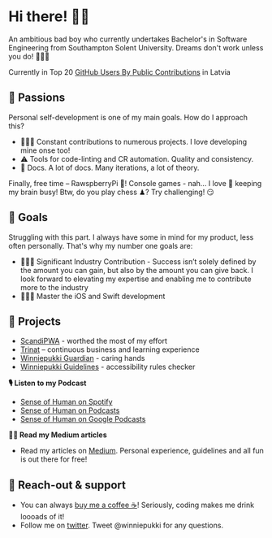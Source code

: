 # Hi there! 👋🏻
An ambitious bad boy who currently undertakes Bachelor's in Software Engineering from Southampton Solent University. Dreams don't work unless you do! 🏋🏻‍♀️

Currently in Top 20 [GitHub Users By Public Contributions](https://github.com/gayanvoice/top-github-users/blob/main/markdown/public_contributions/latvia.md) in Latvia

## 🤤 Passions
Personal self-development is one of my main goals. How do I approach this?
- 👨🏻‍💻 Constant contributions to numerous projects. I love developing mine onse too!
- ⚠️ Tools for code-linting and CR automation. Quality and consistency.
- 📒 Docs. A lot of docs. Many iterations, a lot of theory.

Finally, free time – RawspberryPi 🍇! Console games - nah... I love 🖤 keeping my brain busy! Btw, do you play chess ♟? Try challenging! 😏

## 🚀 Goals
Struggling with this part. I always have some in mind for my product, less often personally. That's why my number one goals are:
- 👨🏻‍🎓 Significant Industry Contribution - Success isn’t solely defined by the amount you can gain, but also by the amount you can give back. I look forward to elevating my expertise and enabling me to contribute more to the industry
- 👨🏻‍💻 Master the iOS and Swift development

## 💼 Projects
- [ScandiPWA](https://github.com/winniepukki/scandipwa) - worthed the most of my effort
- [Trinat](https://github.com/winniepukki/trinat) – continuous business and learning experience
- [Winniepukki Guardian](https://www.npmjs.com/package/eslint-config-winniepukki-guardian) - caring hands
- [Winniepukki Guidelines](https://www.npmjs.com/package/eslint-plugin-winniepukki-guidelines) - accessibility rules checker

**🎙 Listen to my Podcast**
- [Sense of Human on Spotify](https://open.spotify.com/show/29hzJa9wV3tFi6NCflERKH?si=6aa92cef212645a0)
- [Sense of Human on Podcasts](https://podcasts.apple.com/lv/podcast/sense-of-human/id1601599477)
- [Sense of Human on Google Podcasts](https://podcasts.google.com/feed/aHR0cHM6Ly9mZWVkLnBvZGJlYW4uY29tL3dpbm5pZXB1a2tpL2ZlZWQueG1s?sa=X&ved=0CAMQ4aUDahcKEwj49ubBwa_1AhUAAAAAHQAAAAAQCQ)

**✍🏻 Read my Medium articles**
- Read my articles on [Medium](https://winniepukki.medium.com/). Personal experience, guidelines and all fun is out there for free!

## 📢 Reach-out & support
- You can always [buy me a coffee ☕](https://www.buymeacoffee.com/winniepukki)! Seriously, coding makes me drink loooads of it!
- Follow me on [twitter](https://twitter.com/winniepukki). Tweet @winniepukki for any questions.
